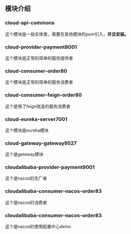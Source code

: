 ## 模块介绍

### cloud-api-commons

这个模块是一些实体类，需要在其他模块的pom引入，**并且安装。**

### cloud-provider-payment8001

这个模块是正常的简单的服务提供者

### cloud-consumer-order80

这个模块是正常的简单的服务消费者

### cloud-consumer-feign-order80

这个是用了feign改造的服务消费者

### cloud-eureka-server7001

这个模块是eureka模块

### cloud-gateway-gateway9527

这个是geteway模块

### cloudalibaba-provider-payment9001

这个是nacos的生厂者

### cloudalibaba-consumer-nacos-order83

这个是nacos的消费者

### cloudalibaba-consumer-nacos-order83

这个是nacos的使用配置中心demo
